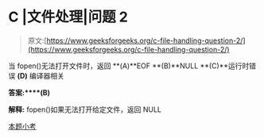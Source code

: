 # C |文件处理|问题 2

> 原文:[https://www.geeksforgeeks.org/c-file-handling-question-2/](https://www.geeksforgeeks.org/c-file-handling-question-2/)

当 fopen()无法打开文件时，返回
**(A)**EOF
**(B)**NULL
**(C)**运行时错误
**(D)** 编译器相关

**答案:****(B)**

**解释:** fopen()如果无法打开给定文件，返回 NULL

[本题小考](https://www.geeksforgeeks.org/c-language-2-gq/file-handling-gq/)